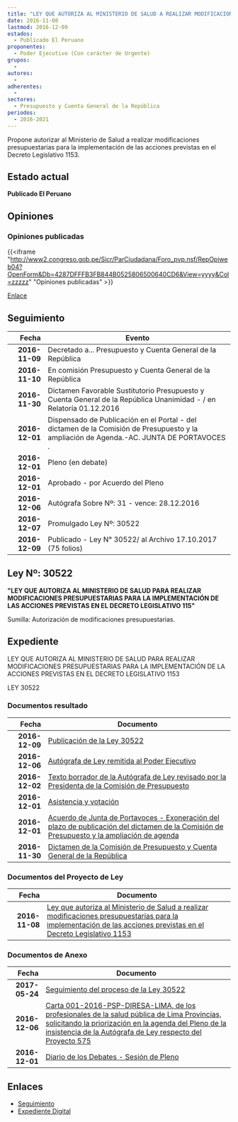 ```yaml
---
title: "LEY QUE AUTORIZA AL MINISTERIO DE SALUD A REALIZAR MODIFICACIONES PRESUPUESTARIAS PARA LA IMPLEMENTACIÓN DE LAS ACCIONES PREVISTAS EN EL DECRETO LEGISLATIVO 1153"
date: 2016-11-08
lastmod: 2016-12-09
estados: 
  - Publicado El Peruano
proponentes: 
  - Poder Ejecutivo (Con carácter de Urgente)
grupos: 
  - 
autores: 
  - 
adherentes: 
  - 
sectores: 
  - Presupuesto y Cuenta General de la República
periodos: 
  - 2016-2021
---
```


Propone autorizar al Ministerio de Salud a realizar modificaciones presupuestarias para la implementación de las acciones previstas en el Decreto Legislativo 1153.


## Estado actual

**Publicado El Peruano**

## Opiniones

### Opiniones publicadas

{{<iframe "http://www2.congreso.gob.pe/Sicr/ParCiudadana/Foro_pvp.nsf/RepOpiweb04?OpenForm&Db=4287DFFFB3FB844B0525806500640CD6&View=yyyy&Col=zzzzz" "Opiniones publicadas" >}}

[Enlace](http://www2.congreso.gob.pe/Sicr/ParCiudadana/Foro_pvp.nsf/RepOpiweb04?OpenForm&Db=4287DFFFB3FB844B0525806500640CD6&View=yyyy&Col=zzzzz)

## Seguimiento

| Fecha | Evento |
|------:|--------|
| **2016-11-09** | Decretado a... Presupuesto y Cuenta General de la República|
| **2016-11-10** | En comisión Presupuesto y Cuenta General de la República|
| **2016-11-30** | Dictamen Favorable Sustitutorio Presupuesto y Cuenta General de la República Unanimidad - / en Relatoría 01.12.2016|
| **2016-12-01** | Dispensado de Publicación en el Portal - del dictamen de la Comisión de Presupuesto y la ampliación de Agenda.-AC. JUNTA DE PORTAVOCES .|
| **2016-12-01** | Pleno (en debate)|
| **2016-12-01** | Aprobado - por Acuerdo del Pleno|
| **2016-12-06** | Autógrafa Sobre Nº: 31 - vence: 28.12.2016|
| **2016-12-07** | Promulgado Ley Nº: 30522|
| **2016-12-09** | Publicado - Ley N° 30522/ al Archivo 17.10.2017 (75 folios)|

## Ley Nº: 30522

**"LEY QUE AUTORIZA AL MINISTERIO DE SALUD PARA REALIZAR MODIFICACIONES PRESUPUESTARIAS PARA LA IMPLEMENTACIÓN DE LAS ACCIONES PREVISTAS EN EL DECRETO LEGISLATIVO 115"**

Sumilla: Autorización de modificaciones presupuestarias.


## Expediente

LEY QUE AUTORIZA AL MINISTERIO DE SALUD PARA REALIZAR MODIFICACIONES PRESUPUESTARIAS PARA LA IMPLEMENTACIÓN DE LA ACCIONES PREVISTAS EN EL DECRETO LEGISLATIVO 1153

LEY 30522


### Documentos resultado

| Fecha | Documento |
|------:|--------|
| **2016-12-09** | [Publicación de la Ley 30522](http://www.leyes.congreso.gob.pe/Documentos/2016_2021/ADLP/Normas_Legales/30522-LEY.pdf) |
| **2016-12-06** | [Autógrafa de Ley remitida al Poder Ejecutivo](http://www.leyes.congreso.gob.pe/Documentos/2016_2021/ADLP/Texto_Aprobado/AU0057520161206.pdf) |
| **2016-12-02** | [Texto borrador de la Autógrafa de Ley revisado por la Presidenta de la Comisión de Presupuesto](http://www.leyes.congreso.gob.pe/Documentos/2016_2021/Texto_Borrador_de_Autografa/BAU0057520161205.PDF) |
| **2016-12-01** | [Asistencia y votación](http://www.leyes.congreso.gob.pe/Documentos/2016_2021/Asistencia_y_Votacion/Proyectos_de_Ley/AV0057520161201..pdf) |
| **2016-12-01** | [Acuerdo de Junta de Portavoces - Exoneración del plazo de publicación del dictamen de la Comisión de Presupuesto y la ampliación de agenda](http://www.leyes.congreso.gob.pe/Documentos/2016_2021/Acuerdos/Junta_Portavoces/AJP0057520161201.pdf) |
| **2016-11-30** | [Dictamen de la Comisión de Presupuesto y Cuenta General de la República](http://www.leyes.congreso.gob.pe/Documentos/2016_2021/Dictamenes/Proyectos_de_Ley/00575DC17MAY20161130..pdf) |

### Documentos del Proyecto de Ley

| Fecha | Documento |
|------:|--------|
| **2016-11-08** | [Ley que autoriza al Ministerio de Salud a realizar modificaciones presupuestarias para la implementación de las acciones previstas en el Decreto Legislativo 1153](http://www.leyes.congreso.gob.pe/Documentos/2016_2021/Proyectos_de_Ley_y_de_Resoluciones_Legislativas/PL0057520161108..pdf) |

### Documentos de Anexo

| Fecha | Documento |
|------:|--------|
| **2017-05-24** | [Seguimiento del proceso de la Ley 30522](http://www.leyes.congreso.gob.pe/Documentos/2016_2021/Seguimiento_de_Proyectos_de_Ley/00575PL20170524.PDF) |
| **2016-12-06** | [Carta 001-2016-PSP-DIRESA-LIMA, de los profesionales de la salud pública de Lima Provincias, solicitando la priorización en la agenda del Pleno de la insistencia de la Autógrafa de Ley respecto del Proyecto 575](http://www.leyes.congreso.gob.pe/Documentos/2016_2021/Oficios/Congresistas/CARTA-001-2016-PSP-DIRESA.PDF) |
| **2016-12-01** | [Diario de los Debates - Sesión de Pleno](http://www.leyes.congreso.gob.pe/Documentos/2016_2021/ADLP/Diario_Debates/30522_DD.pdf) |

## Enlaces 

- [Seguimiento](http://www2.congreso.gob.pe/Sicr/TraDocEstProc/CLProLey2016.nsf/f7fff46988ca05b1052578e100829cc7/4031feb6ffb5df34052580650068c266?OpenDocument)
- [Expediente Digital](http://www2.congreso.gob.pehttp://www2.congreso.gob.pe/Sicr/TraDocEstProc/CLProLey2016.nsf/f7fff46988ca05b1052578e100829cc7/4031feb6ffb5df34052580650068c266?OpenDocument&Click=05257FB7005EB655.eb71d0cf91d8294e05256cdf006b5706/$Body/0.1C6C)
